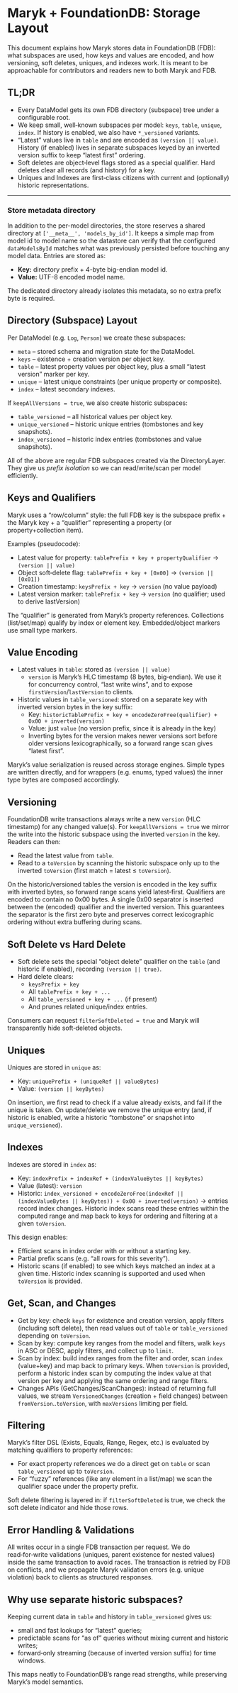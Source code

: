 # Maryk + FoundationDB: Storage Layout

This document explains how Maryk stores data in FoundationDB (FDB): what subspaces are used, how keys and values are encoded, and how versioning, soft deletes, uniques, and indexes work. It is meant to be approachable for contributors and readers new to both Maryk and FDB.

## TL;DR

- Every DataModel gets its own FDB directory (subspace) tree under a configurable root.
- We keep small, well‑known subspaces per model: `keys`, `table`, `unique`, `index`. If history is enabled, we also have `*_versioned` variants.
- “Latest” values live in `table` and are encoded as `(version || value)`. History (if enabled) lives in separate subspaces keyed by an inverted version suffix to keep “latest first” ordering.
- Soft deletes are object‑level flags stored as a special qualifier. Hard deletes clear all records (and history) for a key.
- Uniques and Indexes are first‑class citizens with current and (optionally) historic representations.

---

### Store metadata directory

In addition to the per-model directories, the store reserves a shared directory at `['__meta__', 'models_by_id']`. It keeps a simple map from model id to model name so the datastore can verify that the configured `dataModelsById` matches what was previously persisted before touching any model data. Entries are stored as:

- **Key:** directory prefix + 4-byte big-endian model id.
- **Value:** UTF-8 encoded model name.

The dedicated directory already isolates this metadata, so no extra prefix byte is required.

## Directory (Subspace) Layout

Per DataModel (e.g. `Log`, `Person`) we create these subspaces:

- `meta`          – stored schema and migration state for the DataModel.
- `keys`          – existence + creation version per object key.
- `table`         – latest property values per object key, plus a small “latest version” marker per key.
- `unique`        – latest unique constraints (per unique property or composite).
- `index`         – latest secondary indexes.

If `keepAllVersions = true`, we also create historic subspaces:

- `table_versioned`  – all historical values per object key.
- `unique_versioned` – historic unique entries (tombstones and key snapshots).
- `index_versioned`  – historic index entries (tombstones and value snapshots).

All of the above are regular FDB subspaces created via the DirectoryLayer. They give us *prefix isolation* so we can read/write/scan per model efficiently.

## Keys and Qualifiers

Maryk uses a “row/column” style: the full FDB key is the subspace prefix + the Maryk key + a “qualifier” representing a property (or property+collection item).

Examples (pseudocode):

- Latest value for property: `tablePrefix + key + propertyQualifier` → `(version || value)`
- Object soft‑delete flag:  `tablePrefix + key + [0x00]`             → `(version || [0x01])`
- Creation timestamp:       `keysPrefix + key` → `version` (no value payload)
- Latest version marker:    `tablePrefix + key` → `version` (no qualifier; used to derive lastVersion)

The “qualifier” is generated from Maryk’s property references. Collections (list/set/map) qualify by index or element key. Embedded/object markers use small type markers.

## Value Encoding

- Latest values in `table`: stored as `(version || value)`
  - `version` is Maryk’s HLC timestamp (8 bytes, big‑endian). We use it for concurrency control, “last write wins”, and to expose `firstVersion`/`lastVersion` to clients.
- Historic values in `table_versioned`: stored on a separate key with inverted version bytes in the key suffix:
  - Key: `historicTablePrefix + key + encodeZeroFree(qualifier) + 0x00 + inverted(version)`
  - Value: just `value` (no version prefix, since it is already in the key)
  - Inverting bytes for the version makes newer versions sort before older versions lexicographically, so a forward range scan gives “latest first”.

Maryk’s value serialization is reused across storage engines. Simple types are written directly, and for wrappers (e.g. enums, typed values) the inner type bytes are composed accordingly.

## Versioning

FoundationDB write transactions always write a new `version` (HLC timestamp) for any changed value(s). For `keepAllVersions = true` we mirror the write into the historic subspace using the inverted `version` in the key. Readers can then:

- Read the latest value from `table`.
- Read to a `toVersion` by scanning the historic subspace only up to the inverted `toVersion` (first match = latest ≤ `toVersion`).

On the historic/versioned tables the version is encoded in the key suffix with inverted bytes, so forward range scans yield latest‑first. Qualifiers are encoded to contain no 0x00 bytes. A single 0x00 separator is inserted between the (encoded) qualifier and the inverted version. This guarantees the separator is the first zero byte and preserves correct lexicographic ordering without extra buffering during scans.

## Soft Delete vs Hard Delete

- Soft delete sets the special “object delete” qualifier on the `table` (and historic if enabled), recording `(version || true)`.
- Hard delete clears:
  - `keysPrefix + key`
  - All `tablePrefix + key + ...`
  - All `table_versioned + key + ...` (if present)
  - And prunes related unique/index entries.

Consumers can request `filterSoftDeleted = true` and Maryk will transparently hide soft‑deleted objects.

## Uniques

Uniques are stored in `unique` as:

- Key:   `uniquePrefix + (uniqueRef || valueBytes)`
- Value: `(version || keyBytes)`

On insertion, we first read to check if a value already exists, and fail if the unique is taken. On update/delete we remove the unique entry (and, if historic is enabled, write a historic “tombstone” or snapshot into `unique_versioned`).

## Indexes

Indexes are stored in `index` as:

- Key:   `indexPrefix + indexRef + (indexValueBytes || keyBytes)`
- Value (latest): `version`
- Historic: `index_versioned + encodeZeroFree(indexRef || (indexValueBytes || keyBytes)) + 0x00 + inverted(version)` → entries record index changes. Historic index scans read these entries within the computed range and map back to keys for ordering and filtering at a given `toVersion`.

This design enables:

- Efficient scans in index order with or without a starting key.
- Partial prefix scans (e.g. “all rows for this severity”).
- Historic scans (if enabled) to see which keys matched an index at a given time. Historic index scanning is supported and used when `toVersion` is provided.

## Get, Scan, and Changes

- Get by key: check `keys` for existence and creation version, apply filters (including soft delete), then read values out of `table` or `table_versioned` depending on `toVersion`.
- Scan by key: compute key ranges from the model and filters, walk `keys` in ASC or DESC, apply filters, and collect up to `limit`.
- Scan by index: build index ranges from the filter and order, scan `index` (value+key) and map back to primary keys. When `toVersion` is provided, perform a historic index scan by computing the index value at that version per key and applying the same ordering and range filters.
- Changes APIs (GetChanges/ScanChanges): instead of returning full values, we stream `VersionedChanges` (creation + field changes) between `fromVersion`..`toVersion`, with `maxVersions` limiting per field.

## Filtering

Maryk’s filter DSL (Exists, Equals, Range, Regex, etc.) is evaluated by matching qualifiers to property references:

- For exact property references we do a direct get on `table` or scan `table_versioned` up to `toVersion`.
- For “fuzzy” references (like any element in a list/map) we scan the qualifier space under the property prefix.

Soft delete filtering is layered in: if `filterSoftDeleted` is true, we check the soft delete indicator and hide those rows.

## Error Handling & Validations

All writes occur in a single FDB transaction per request. We do read‑for‑write validations (uniques, parent existence for nested values) inside the same transaction to avoid races. The transaction is retried by FDB on conflicts, and we propagate Maryk validation errors (e.g. unique violation) back to clients as structured responses.

## Why use separate historic subspaces?

Keeping current data in `table` and history in `table_versioned` gives us:

- small and fast lookups for “latest” queries;
- predictable scans for “as of” queries without mixing current and historic writes;
- forward‑only streaming (because of inverted version suffix) for time windows.

This maps neatly to FoundationDB’s range read strengths, while preserving Maryk’s model semantics.

